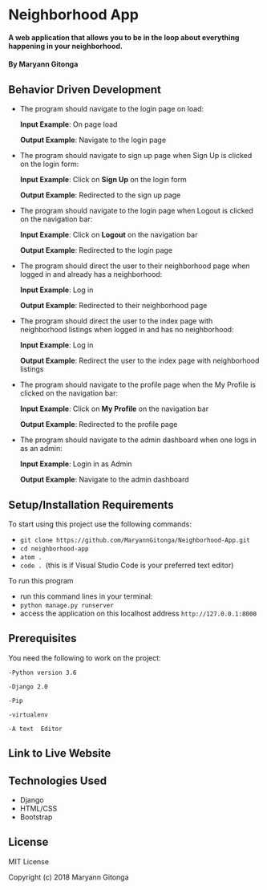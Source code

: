 # Neighborhood App

#### A web application that allows you to be in the loop about everything happening in your neighborhood.

#### By **Maryann Gitonga**

## Behavior Driven Development
* The program should navigate to the login page on load:

     **Input Example**: On page load

     **Output Example**: Navigate to the login page

* The program should navigate to sign up page when Sign Up is clicked on the login form:

     **Input Example**: Click on **Sign Up** on the login form

     **Output Example**: Redirected to the sign up page

* The program should navigate to the login page when Logout is clicked on the navigation bar:

     **Input Example**: Click on **Logout** on the navigation bar

     **Output Example**: Redirected to the login page

* The program should direct the user to their neighborhood page when logged in and already has a neighborhood:

    **Input Example**: Log in

    **Output Example**: Redirected to their neighborhood page

* The program should direct the user to the index page with neighborhood listings when logged in and has no neighborhood:

    **Input Example**: Log in

    **Output Example**: Redirect the user to the index page with neighborhood listings

* The program should navigate to the profile page when the My Profile is clicked on the navigation bar:

    **Input Example**: Click on **My Profile** on the navigation bar

    **Output Example**: Redirected to the profile page

* The program should navigate to the admin dashboard when one logs in as an admin:

    **Input Example**: Login in as Admin

    **Output Example**: Navigate to the admin dashboard

## Setup/Installation Requirements
To start using this project use the following commands:

* `git clone https://github.com/MaryannGitonga/Neighborhood-App.git`
* `cd neighborhood-app`
* `atom .`
* `code . `(this is if Visual Studio Code is your preferred text editor)

To run this program
* run this command lines in your terminal:
* `python manage.py runserver`
* access the application on this localhost address `http://127.0.0.1:8000`

## Prerequisites
You need the following to work on the project:

`-Python version 3.6`

`-Django 2.0`

`-Pip`

`-virtualenv`

`-A text  Editor`
## Link to Live Website

## Technologies Used
* Django
* HTML/CSS
* Bootstrap

## License
MIT License

Copyright (c) 2018 Maryann Gitonga
